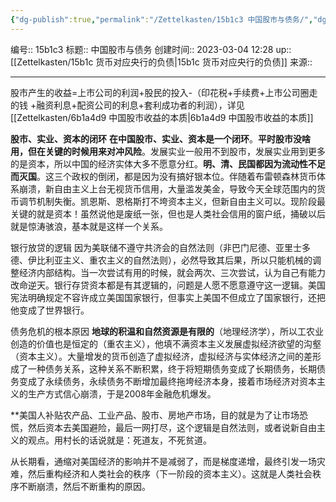 ```yaml
---
{"dg-publish":true,"permalink":"/Zettelkasten/15b1c3 中国股市与债务/","dgPassFrontmatter":true}
---
```


编号:: 15b1c3
标题:: 中国股市与债务
创建时间:: 2023-03-04 12:28
up:: [[Zettelkasten/15b1c 货币对应央行的负债\|15b1c 货币对应央行的负债]]
来源:: 

---
股市产生的收益=上市公司的利润+股民的投入-（印花税+手续费+上市公司圈走的钱 +融资利息+配资公司的利息+套利成功者的利润），详见[[Zettelkasten/6b1a4d9 中国股市收益的本质\|6b1a4d9 中国股市收益的本质]]

**股市、实业、资本的闭环**
**在中国股市、实业、资本是一个闭环**。**平时股市没啥用，但在关键的时候用来对冲风险**。发展实业一般用不到股市，发展实业用到更多的是资本，所以中国的经济实体大多不愿意分红。**明、清、民国都因为流动性不足而灭国**。这三个政权的倒闭，都是因为没有搞好银本位。伴随着布雷顿森林货币体系崩溃，新自由主义上台无视货币信用，大量滥发美金，导致今天全球范围内的货币调节机制失衡。凯恩斯、恩格斯打不垮资本主义，但新自由主义可以。现阶段最关键的就是资本！虽然说他是废纸一张，但也是人类社会信用的窗户纸，捅破以后就是惊涛骇浪，基本就是这样一个关系。

银行放贷的逻辑
因为美联储不遵守共济会的自然法则（非巴门尼德、亚里士多德、伊比利亚主义、重农主义的自然法则），必然导致其后果，所以只能机械的调整经济内部结构。当一次尝试有用的时候，就会两次、三次尝试，认为自己有能力改命逆天。银行存贷资本都是有其逻辑的，问题是人愿不愿意遵守这一逻辑。美国宪法明确规定不容许成立美国国家银行，但事实上美国不但成立了国家银行，还把他变成了世界银行。

债务危机的根本原因
**地球的积温和自然资源是有限的**（地理经济学），所以工农业创造的价值也是恒定的（重农主义），他填不满资本主义发展虚拟经济欲望的沟壑（资本主义）。大量增发的货币创造了虚拟经济，虚拟经济与实体经济之间的差形成了一种债务关系，这种关系不断积累，终于将短期债务变成了长期债务，长期债务变成了永续债务，永续债务不断增加最终拖垮经济本身，接着市场经济对资本主义的生产方式信心崩溃，于是2008年金融危机爆发。

**美国人补贴农产品、工业产品、股市、房地产市场，目的就是为了让市场恐慌，然后资本去美国避险，最后一网打尽，这个逻辑是自然法则，或者说新自由主义的观点。用村长的话说就是：死道友，不死贫道。

从长期看，通缩对美国经济的影响并不是减弱了，而是梯度递增，最终引发一场灾难，然后重构经济和人类社会的秩序（下一阶段的资本主义）。这就是人类社会秩序不断崩溃，然后不断重构的原因。